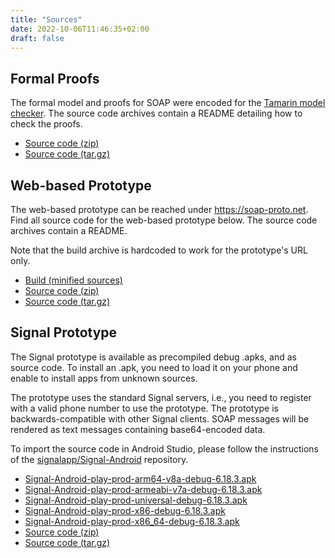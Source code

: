 ```yaml
---
title: "Sources"
date: 2022-10-06T11:46:35+02:00
draft: false
---
```


## Formal Proofs

The formal model and proofs for SOAP were encoded for the [Tamarin model checker](https://tamarin-prover.github.io/).
The source code archives contain a README detailing how to check the proofs.

* [Source code (zip)](https://github.com/soap-wg/soap-proofs/archive/refs/tags/ccs-proofs.zip)
* [Source code (tar.gz)](https://github.com/soap-wg/soap-proofs/archive/refs/tags/ccs-proofs.tar.gz)

## Web-based Prototype

The web-based prototype can be reached under https://soap-proto.net.
Find all source code for the web-based prototype below.
The source code archives contain a README.

Note that the build archive is hardcoded to work for the prototype's URL only.

* [Build (minified sources)](https://github.com/soap-wg/soap-web/releases/download/initial-relase/build.zip)
* [Source code (zip)](https://github.com/soap-wg/soap-web/archive/refs/tags/initial-relase.zip)
* [Source code (tar.gz)](https://github.com/soap-wg/soap-web/archive/refs/tags/initial-relase.tar.gz)

## Signal Prototype

The Signal prototype is available as precompiled debug .apks, and as source code.
To install an .apk, you need to load it on your phone and enable to install apps from unknown sources.

The prototype uses the standard Signal servers, i.e., you need to register with a valid phone number to use the prototype.
The prototype is backwards-compatible with other Signal clients.
SOAP messages will be rendered as text messages containing base64-encoded data.

To import the source code in Android Studio, please follow the instructions of the [signalapp/Signal-Android](https://github.com/signalapp/Signal-Android) repository.

* [Signal-Android-play-prod-arm64-v8a-debug-6.18.3.apk](https://github.com/soap-wg/Signal-Android/releases/download/ccs-proto/Signal-Android-play-prod-arm64-v8a-debug-6.18.3.apk)
* [Signal-Android-play-prod-armeabi-v7a-debug-6.18.3.apk](https://github.com/soap-wg/Signal-Android/releases/download/ccs-proto/Signal-Android-play-prod-armeabi-v7a-debug-6.18.3.apk)
* [Signal-Android-play-prod-universal-debug-6.18.3.apk](https://github.com/soap-wg/Signal-Android/releases/download/ccs-proto/Signal-Android-play-prod-universal-debug-6.18.3.apk)
* [Signal-Android-play-prod-x86-debug-6.18.3.apk](https://github.com/soap-wg/Signal-Android/releases/download/ccs-proto/Signal-Android-play-prod-x86-debug-6.18.3.apk)
* [Signal-Android-play-prod-x86_64-debug-6.18.3.apk](https://github.com/soap-wg/Signal-Android/releases/download/ccs-proto/Signal-Android-play-prod-x86_64-debug-6.18.3.apk)
* [Source code (zip)](https://github.com/soap-wg/Signal-Android/archive/refs/tags/ccs-proto.zip)
* [Source code (tar.gz)](https://github.com/soap-wg/Signal-Android/archive/refs/tags/ccs-proto.tar.gz)
